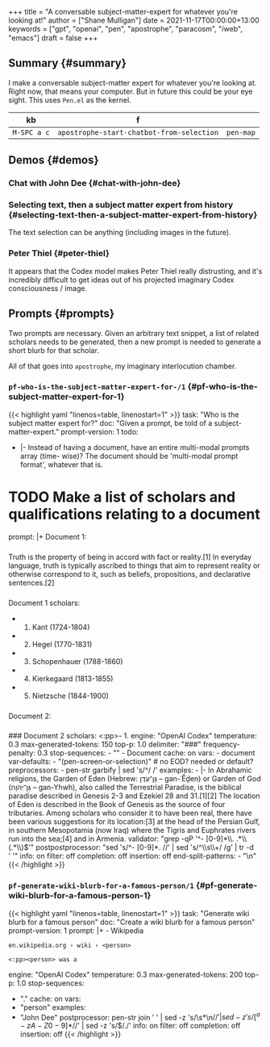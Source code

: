 +++
title = "A conversable subject-matter-expert for whatever you're looking at!"
author = ["Shane Mulligan"]
date = 2021-11-17T00:00:00+13:00
keywords = ["gpt", "openai", "pen", "apostrophe", "paracosm", "𝑖web", "emacs"]
draft = false
+++

## Summary {#summary}

I make a conversable subject-matter expert for
whatever you're looking at. Right now, that
means your computer. But in future this could
be your eye sight. This uses `Pen.el` as the
kernel.

| kb          | f                                         |           |
|-------------|-------------------------------------------|-----------|
| `M-SPC a c` | `apostrophe-start-chatbot-from-selection` | `pen-map` |


## Demos {#demos}


### Chat with John Dee {#chat-with-john-dee}

<!-- Play on asciinema.com -->
<!-- <a title="asciinema recording" href="https://asciinema.org/a/6HLHWqSPWeaOBDQyQqjqahPy1" target="_blank"><img alt="asciinema recording" src="https://asciinema.org/a/6HLHWqSPWeaOBDQyQqjqahPy1.svg" /></a> -->
<!-- Play on the blog -->
<script src="https://asciinema.org/a/6HLHWqSPWeaOBDQyQqjqahPy1.js" id="asciicast-6HLHWqSPWeaOBDQyQqjqahPy1" async></script>


### Selecting text, then a subject matter expert from history {#selecting-text-then-a-subject-matter-expert-from-history}

The text selection can be anything (including images in the future).

<!-- Play on asciinema.com -->
<!-- <a title="asciinema recording" href="https://asciinema.org/a/yTm7W1mOduxhQ3qV0lh3FVsO9" target="_blank"><img alt="asciinema recording" src="https://asciinema.org/a/yTm7W1mOduxhQ3qV0lh3FVsO9.svg" /></a> -->
<!-- Play on the blog -->
<script src="https://asciinema.org/a/yTm7W1mOduxhQ3qV0lh3FVsO9.js" id="asciicast-yTm7W1mOduxhQ3qV0lh3FVsO9" async></script>


### Peter Thiel {#peter-thiel}

It appears that the Codex model makes Peter
Thiel really distrusting, and it's incredibly
difficult to get ideas out of his projected imaginary Codex consciousness / image.

<!-- Play on asciinema.com -->
<!-- <a title="asciinema recording" href="https://asciinema.org/a/UmdppEOoKbVszCnb9eW8WHRGk" target="_blank"><img alt="asciinema recording" src="https://asciinema.org/a/UmdppEOoKbVszCnb9eW8WHRGk.svg" /></a> -->
<!-- Play on the blog -->
<script src="https://asciinema.org/a/UmdppEOoKbVszCnb9eW8WHRGk.js" id="asciicast-UmdppEOoKbVszCnb9eW8WHRGk" async></script>


## Prompts {#prompts}

Two prompts are necessary. Given an arbitrary
text snippet, a list of related scholars needs
to be generated, then a new prompt is needed
to generate a short blurb for that scholar.

All of that goes into `apostrophe`, my
imaginary interlocution chamber.


### `pf-who-is-the-subject-matter-expert-for-/1` {#pf-who-is-the-subject-matter-expert-for-1}

{{< highlight yaml "linenos=table, linenostart=1" >}}
task: "Who is the subject matter expert for?"
doc: "Given a prompt, be told of a subject-matter-expert."
prompt-version: 1
todo:
- |-
    Instead of having a document, have an
    entire multi-modal prompts array (time-
    wise)? The document should be 'multi-modal
    prompt format', whatever that is.

# TODO Make a list of scholars and qualifications relating to a document

prompt: |+
  Document 1:
  ###
  Truth is the property of being in accord
  with fact or reality.[1] In everyday
  language, truth is typically ascribed to
  things that aim to represent reality or
  otherwise correspond to it, such as beliefs,
  propositions, and declarative sentences.[2]
  ###
  Document 1 scholars:
  - 1. Kant (1724-1804)
  - 2. Hegel (1770-1831)
  - 3. Schopenhauer (1788-1860)
  - 4. Kierkegaard (1813-1855)
  - 5. Nietzsche (1844-1900)
  ###
  Document 2:
  ###
  <document>
  ###
  Document 2 scholars:
  <:pp>- 1.
engine: "OpenAI Codex"
temperature: 0.3
max-generated-tokens: 150
top-p: 1.0
delimiter: "###"
frequency-penalty: 0.3
stop-sequences:
- "<delim>"
- Document
cache: on
vars:
- document
var-defaults:
- "(pen-screen-or-selection)"
# no EOD? needed or default?
preprocessors:
- pen-str garbify | sed 's/^/  /'
examples:
- |-
    In Abrahamic religions, the Garden of Eden
    (Hebrew: גַּן־עֵדֶן‎ – gan-ʿḖḏen) or Garden of
    God (גַּן־יְהֹוָה‎ – gan-Yhwh), also called
    the Terrestrial Paradise, is the biblical
    paradise described in Genesis 2-3 and Ezekiel
    28 and 31.[1][2] The location of Eden is
    described in the Book of Genesis as the source
    of four tributaries. Among scholars who
    consider it to have been real, there have been
    various suggestions for its location:[3] at
    the head of the Persian Gulf, in southern
    Mesopotamia (now Iraq) where the Tigris and
    Euphrates rivers run into the sea;[4] and in
    Armenia.
validator: "grep -qP '^- [0-9]*\\. .*\\(.*\\)$'"
postpostprocessor: "sed 's/^- [0-9]*. //' | sed 's/^\\s\\+/ /g' | tr -d ' '"
info: on
filter: off
completion: off
insertion: off
end-split-patterns:
- "\n"
{{< /highlight >}}


### `pf-generate-wiki-blurb-for-a-famous-person/1` {#pf-generate-wiki-blurb-for-a-famous-person-1}

{{< highlight yaml "linenos=table, linenostart=1" >}}
task: "Generate wiki blurb for a famous person"
doc: "Create a wiki blurb for a famous person"
prompt-version: 1
prompt: |+
    <person> - Wikipedia

    en.wikipedia.org › wiki › <person>

    <:pp><person> was a
engine: "OpenAI Codex"
temperature: 0.3
max-generated-tokens: 200
top-p: 1.0
stop-sequences:
- "."
cache: on
vars:
- "person"
examples:
- "John Dee"
postprocessor: pen-str join ' ' | sed -z 's/\s*\n$//' | sed -z 's/[^a-zA-Z0-9]*$//' | sed -z 's/$/./'
info: on
filter: off
completion: off
insertion: off
{{< /highlight >}}